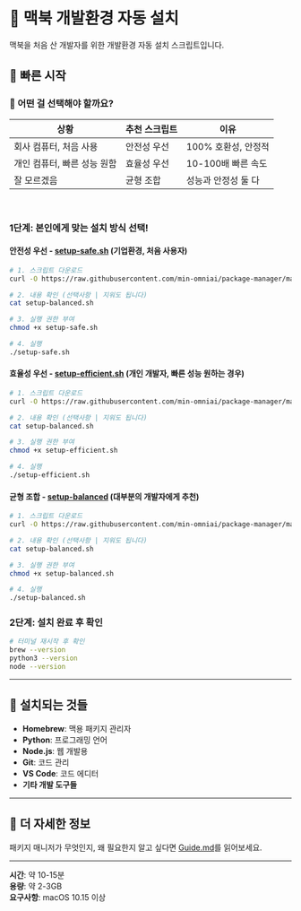 # 📌 맥북 개발환경 자동 설치

맥북을 처음 산 개발자를 위한 개발환경 자동 설치 스크립트입니다.

## 📍 빠른 시작

### 🤔 어떤 걸 선택해야 할까요?

| 상황 | 추천 스크립트 | 이유 |
|---|---|---|
| 회사 컴퓨터, 처음 사용 | 안전성 우선 | 100% 호환성, 안정적 |
| 개인 컴퓨터, 빠른 성능 원함 | 효율성 우선 | 10-100배 빠른 속도 |
| 잘 모르겠음 | 균형 조합 | 성능과 안정성 둘 다 |

<br>

### 1단계: 본인에게 맞는 설치 방식 선택!

#### 안전성 우선 - [setup-safe.sh](https://github.com/min-omniai/package-manager/blob/main/dev-setup/setup-safe.sh) (기업환경, 처음 사용자)
```bash
# 1. 스크립트 다운로드
curl -O https://raw.githubusercontent.com/min-omniai/package-manager/main/dev-setup/setup-safe.sh

# 2. 내용 확인 (선택사항 | 지워도 됩니다)
cat setup-balanced.sh

# 3. 실행 권한 부여
chmod +x setup-safe.sh

# 4. 실행
./setup-safe.sh
```

#### 효율성 우선 - [setup-efficient.sh](https://github.com/min-omniai/package-manager/blob/main/dev-setup/setup-efficient.sh) (개인 개발자, 빠른 성능 원하는 경우)
```bash
# 1. 스크립트 다운로드
curl -O https://raw.githubusercontent.com/min-omniai/package-manager/main/dev-setup/setup-efficient.sh

# 2. 내용 확인 (선택사항 | 지워도 됩니다)
cat setup-balanced.sh

# 3. 실행 권한 부여
chmod +x setup-efficient.sh

# 4. 실행
./setup-efficient.sh
```

#### 균형 조합 - [setup-balanced](https://github.com/min-omniai/package-manager/blob/main/dev-setup/setup-balanced.sh) (대부분의 개발자에게 추천)
```bash
# 1. 스크립트 다운로드
curl -O https://raw.githubusercontent.com/min-omniai/package-manager/main/dev-setup/setup-balanced.sh

# 2. 내용 확인 (선택사항 | 지워도 됩니다)
cat setup-balanced.sh

# 3. 실행 권한 부여
chmod +x setup-balanced.sh

# 4. 실행
./setup-balanced.sh
```

### 2단계: 설치 완료 후 확인
```bash
# 터미널 재시작 후 확인
brew --version
python3 --version
node --version
```

---

## 📍 설치되는 것들

- **Homebrew**: 맥용 패키지 관리자
- **Python**: 프로그래밍 언어
- **Node.js**: 웹 개발용
- **Git**: 코드 관리
- **VS Code**: 코드 에디터
- **기타 개발 도구들**

---

## 📍 더 자세한 정보

패키지 매니저가 무엇인지, 왜 필요한지 알고 싶다면 [Guide.md](Guide.md)를 읽어보세요.

---

**시간**: 약 10-15분  
**용량**: 약 2-3GB  
**요구사항**: macOS 10.15 이상
